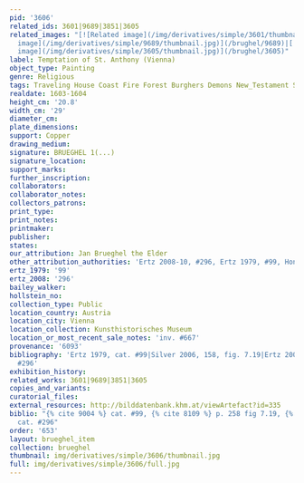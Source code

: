 ```yaml
---
pid: '3606'
related_ids: 3601|9689|3851|3605
related_images: "[![Related image](/img/derivatives/simple/3601/thumbnail.jpg)](/brughel/3601)|[![Related
  image](/img/derivatives/simple/9689/thumbnail.jpg)](/brughel/9689)|[![Related image](/img/derivatives/simple/3851/thumbnail.jpg)](/brughel/3851)|[![Related
  image](/img/derivatives/simple/3605/thumbnail.jpg)](/brughel/3605)"
label: Temptation of St. Anthony (Vienna)
object_type: Painting
genre: Religious
tags: Traveling House Coast Fire Forest Burghers Demons New_Testament Saint
realdate: 1603-1604
height_cm: '20.8'
width_cm: '29'
diameter_cm: 
plate_dimensions: 
support: Copper
drawing_medium: 
signature: BRUEGHEL 1(...)
signature_location: 
support_marks: 
further_inscription: 
collaborators: 
collaborator_notes: 
collectors_patrons: 
print_type: 
print_notes: 
printmaker: 
publisher: 
states: 
our_attribution: Jan Brueghel the Elder
other_attribution_authorities: 'Ertz 2008-10, #296, Ertz 1979, #99, Honig database'
ertz_1979: '99'
ertz_2008: '296'
bailey_walker: 
hollstein_no: 
collection_type: Public
location_country: Austria
location_city: Vienna
location_collection: Kunsthistorisches Museum
location_or_most_recent_sale_notes: 'inv. #667'
provenance: '6093'
bibliography: 'Ertz 1979, cat. #99|Silver 2006, 158, fig. 7.19|Ertz 2008-10, cat.
  #296'
exhibition_history: 
related_works: 3601|9689|3851|3605
copies_and_variants: 
curatorial_files: 
external_resources: http://bilddatenbank.khm.at/viewArtefact?id=335
biblio: "{% cite 9004 %} cat. #99, {% cite 8109 %} p. 258 fig 7.19, {% cite 8900 %}
  cat. #296"
order: '653'
layout: brueghel_item
collection: brueghel
thumbnail: img/derivatives/simple/3606/thumbnail.jpg
full: img/derivatives/simple/3606/full.jpg
---
```

